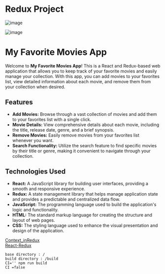 # Redux Project

![image](https://github.com/DeepakkPatil/ReduXProject/assets/108725514/03c948ab-c51c-44c6-ae8a-2b8b36fd6c02)

![image](https://github.com/DeepakkPatil/ReduXProject/assets/108725514/77923ab9-858e-49ce-95ba-bfec48c1555f)

# My Favorite Movies App

Welcome to **My Favorite Movies App**! This is a React and Redux-based web application that allows you to keep track of your favorite movies and easily manage your collection. With this app, you can add movies to your favorites list, view detailed information about each movie, and remove them from your collection when desired.

## Features

- **Add Movies:** Browse through a vast collection of movies and add them to your favorites list with a single click.
- **Movie Details:** View comprehensive details about each movie, including the title, release date, genre, and a brief synopsis.
- **Remove Movies:** Easily remove movies from your favorites list whenever you want.
- **Search Functionality:** Utilize the search feature to find specific movies by their title or genre, making it convenient to navigate through your collection.

## Technologies Used

- **React:** A JavaScript library for building user interfaces, providing a smooth and responsive experience.
- **Redux:** A state management library that helps manage application state and provides a predictable and centralized data flow.
- **JavaScript:** The programming language used to build the application's logic and functionality.
- **HTML:** The standard markup language for creating the structure and layout of web pages.
- **CSS:** The styling language used to enhance the visual presentation and design of the application.



[Context_inRedux](Context_inRedux.md) <br/>
[React-Redux](React-Redux.md)

```
base directory : /
build directory : /build
CI='' npm run build
CI =false
```

